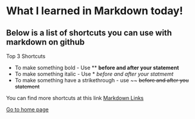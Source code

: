 # What I learned in Markdown today!
## **Below is a list of shortcuts you can use with markdown on github**
<p>
Top 3 Shortcuts <p>

- To make something bold - Use ** **before and after your  statement**
- To make something italic - Use * *before and after your statmemt*
- To make something have a strikethrough - use ~~ ~~before and after you statement~~

You can find more shortcuts at this link [Markdown Links](https://docs.github.com/en/free-pro-team@latest/github/writing-on-github/basic-writing-and-formatting-syntax)

[Go to home page](Table_of_Contents.md)
